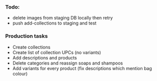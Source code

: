 ### Todo:

* delete images from staging DB locally then retry
* push add-collections to staging and test

### Production tasks 

* Create collections
* Create list of collection UPCs (no variants)
* Add descriptions and products
* Delete categories and reassign soaps and shampoos
* Add variants for every product (fix descriptions which mention bag colour)